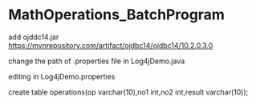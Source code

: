 # MathOperations_BatchProgram
add ojddc14.jar
https://mvnrepository.com/artifact/ojdbc14/ojdbc14/10.2.0.3.0

change the path of .properties file in Log4jDemo.java

editing in Log4jDemo.properties

create table operations(op  varchar(10),no1 int,no2 int,result varchar(10));
